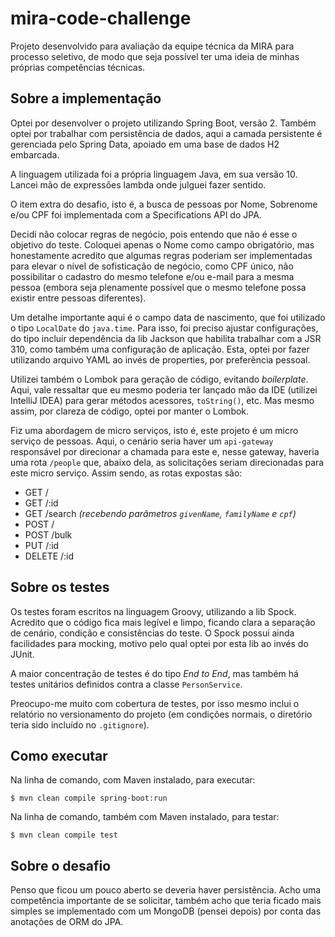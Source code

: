 # mira-code-challenge

Projeto desenvolvido para avaliação da equipe técnica da MIRA para processo seletivo, de modo que seja possível ter uma
ideia de minhas próprias competências técnicas.

## Sobre a implementação

Optei por desenvolver o projeto utilizando Spring Boot, versão 2. Também optei por trabalhar com persistência de dados,
aqui a camada persistente é gerenciada pelo Spring Data, apoiado em uma base de dados H2 embarcada.

A linguagem utilizada foi a própria linguagem Java, em sua versão 10. Lancei mão de expressões lambda onde julguei fazer
sentido.

O item extra do desafio, isto é, a busca de pessoas por Nome, Sobrenome e/ou CPF foi implementada com a Specifications
API do JPA.

Decidi não colocar regras de negócio, pois entendo que não é esse o objetivo do teste. Coloquei apenas o Nome como campo
obrigatório, mas honestamente acredito que algumas regras poderiam ser implementadas para elevar o nível de sofisticação
de negócio, como CPF único, não possibilitar o cadastro do mesmo telefone e/ou e-mail para a mesma pessoa (embora seja
plenamente possível que o mesmo telefone possa existir entre pessoas diferentes).

Um detalhe importante aqui é o campo data de nascimento, que foi utilizado o tipo `LocalDate` do `java.time`. Para isso,
foi preciso ajustar configurações, do tipo incluir dependência da lib Jackson que habilita trabalhar com a JSR 310, como
também uma configuração de aplicação. Esta, optei por fazer utilizando arquivo YAML ao invés de properties, por 
preferência pessoal.

Utilizei também o Lombok para geração de código, evitando _boilerplate_. Aqui, vale ressaltar que eu mesmo poderia ter
lançado mão da IDE (utilizei IntelliJ IDEA) para gerar métodos acessores, `toString()`, etc. Mas mesmo assim, por 
clareza de código, optei por manter o Lombok.

Fiz uma abordagem de micro serviços, isto é, este projeto é um micro serviço de pessoas. Aqui, o cenário seria haver um
`api-gateway` responsável por direcionar a chamada para este e, nesse gateway, haveria uma rota `/people` que, abaixo
dela, as solicitações seriam direcionadas para este micro serviço. Assim sendo, as rotas expostas são:
- GET /
- GET /:id
- GET /search _(recebendo parâmetros `givenName`, `familyName` e `cpf`)_
- POST /
- POST /bulk
- PUT /:id
- DELETE /:id

## Sobre os testes

Os testes foram escritos na linguagem Groovy, utilizando a lib Spock. Acredito que o código fica mais legível e limpo,
ficando clara a separação de cenário, condição e consistências do teste. O Spock possui ainda facilidades para mocking,
motivo pelo qual optei por esta lib ao invés do JUnit.

A maior concentração de testes é do tipo _End to End_, mas também há testes unitários definidos contra a classe
`PersonService`.

Preocupo-me muito com cobertura de testes, por isso mesmo inclui o relatório no versionamento do projeto (em condições
normais, o diretório teria sido incluído no `.gitignore`).

## Como executar

Na linha de comando, com Maven instalado, para executar:
```
$ mvn clean compile spring-boot:run
```

Na linha de comando, também com Maven instalado, para testar:
```
$ mvn clean compile test
```

## Sobre o desafio

Penso que ficou um pouco aberto se deveria haver persistência. Acho uma competência importante de se solicitar, também
acho que teria ficado mais simples se implementado com um MongoDB (pensei depois) por conta das anotações de ORM do JPA.

